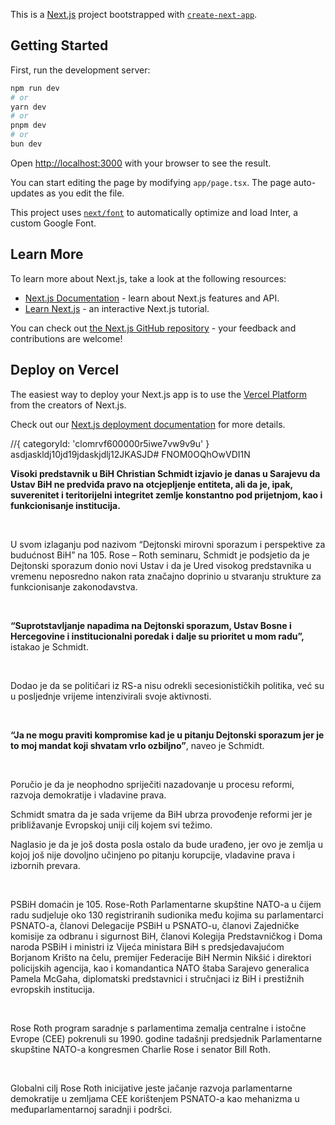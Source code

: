 This is a [Next.js](https://nextjs.org/) project bootstrapped with [`create-next-app`](https://github.com/vercel/next.js/tree/canary/packages/create-next-app).

## Getting Started

First, run the development server:

```bash
npm run dev
# or
yarn dev
# or
pnpm dev
# or
bun dev
```

Open [http://localhost:3000](http://localhost:3000) with your browser to see the result.

You can start editing the page by modifying `app/page.tsx`. The page auto-updates as you edit the file.

This project uses [`next/font`](https://nextjs.org/docs/basic-features/font-optimization) to automatically optimize and load Inter, a custom Google Font.

## Learn More

To learn more about Next.js, take a look at the following resources:

- [Next.js Documentation](https://nextjs.org/docs) - learn about Next.js features and API.
- [Learn Next.js](https://nextjs.org/learn) - an interactive Next.js tutorial.

You can check out [the Next.js GitHub repository](https://github.com/vercel/next.js/) - your feedback and contributions are welcome!

## Deploy on Vercel

The easiest way to deploy your Next.js app is to use the [Vercel Platform](https://vercel.com/new?utm_medium=default-template&filter=next.js&utm_source=create-next-app&utm_campaign=create-next-app-readme) from the creators of Next.js.

Check out our [Next.js deployment documentation](https://nextjs.org/docs/deployment) for more details.

//{ categoryId: 'clomrvf600000r5iwe7vw9v9u' }
asdjaskldj10jd19jdaskjdlj12JKASJD#
FNOM0OQhOwVDI1N



<p><strong>Visoki predstavnik u BiH Christian Schmidt izjavio je danas u Sarajevu da Ustav BiH ne predviđa pravo na otcjepljenje entiteta, ali da je, ipak, suverenitet i teritorijelni integritet zemlje konstantno pod prijetnjom, kao i funkcionisanje institucija.</strong></p></br>
<p>U svom izlaganju pod nazivom “Dejtonski mirovni sporazum i perspektive za budućnost BiH” na 105. Rose – Roth seminaru, Schmidt je podsjetio da je Dejtonski sporazum donio novi Ustav i da je Ured visokog predstavnika u vremenu neposredno nakon rata značajno doprinio u stvaranju strukture za funkcionisanje zakonodavstva.</p></br>
<p><strong>“Suprotstavljanje napadima na Dejtonski sporazum, Ustav Bosne i Hercegovine i institucionalni poredak i dalje su prioritet u mom radu”,</strong> istakao je Schmidt.</p></br>
<p>Dodao je da se političari iz RS-a nisu odrekli secesionističkih politika, već su u posljednje vrijeme intenzivirali svoje aktivnosti.</p></br>
<p><strong>“Ja ne mogu praviti kompromise kad je u pitanju Dejtonski sporazum jer je to moj mandat koji shvatam vrlo ozbiljno”</strong>, naveo je Schmidt.</p></br>
<p>Poručio je da je neophodno spriječiti nazadovanje u procesu reformi, razvoja demokratije i vladavine prava.</p>
<p>Schmidt smatra da je sada vrijeme da BiH ubrza provođenje reformi jer je približavanje Evropskoj uniji cilj kojem svi težimo.</p>
<p>Naglasio je da je još dosta posla ostalo da bude urađeno, jer ovo je zemlja u kojoj još nije dovoljno učinjeno po pitanju korupcije, vladavine prava i izbornih prevara.</p></br>
<p>PSBiH domaćin je 105. Rose-Roth Parlamentarne skupštine NATO-a u čijem radu sudjeluje oko 130 registriranih sudionika među kojima su parlamentarci PSNATO-a, članovi Delegacije PSBiH u PSNATO-u, članovi Zajedničke komisije za odbranu i sigurnost BiH, članovi Kolegija Predstavničkog i Doma naroda PSBiH i ministri iz Vijeća ministara BiH s predsjedavajućom Borjanom Krišto na čelu, premijer Federacije BiH Nermin Nikšić i direktori policijskih agencija, kao i komandantica NATO štaba Sarajevo generalica Pamela McGahа, diplomatski predstavnici i stručnjaci iz BiH i prestižnih evropskih institucija.</p></br>
<p>Rose Roth program saradnje s parlamentima zemalja centralne i istočne Evrope (CEE) pokrenuli su 1990. godine tadašnji predsjednik Parlamentarne skupštine NATO-a kongresmen Charlie Rose i senator Bill Roth.</p></br>
<p>Globalni cilj Rose Roth inicijative jeste jačanje razvoja parlamentarne demokratije u zemljama CEE korištenjem PSNATO-a kao mehanizma u međuparlamentarnoj saradnji i podršci.</p>


